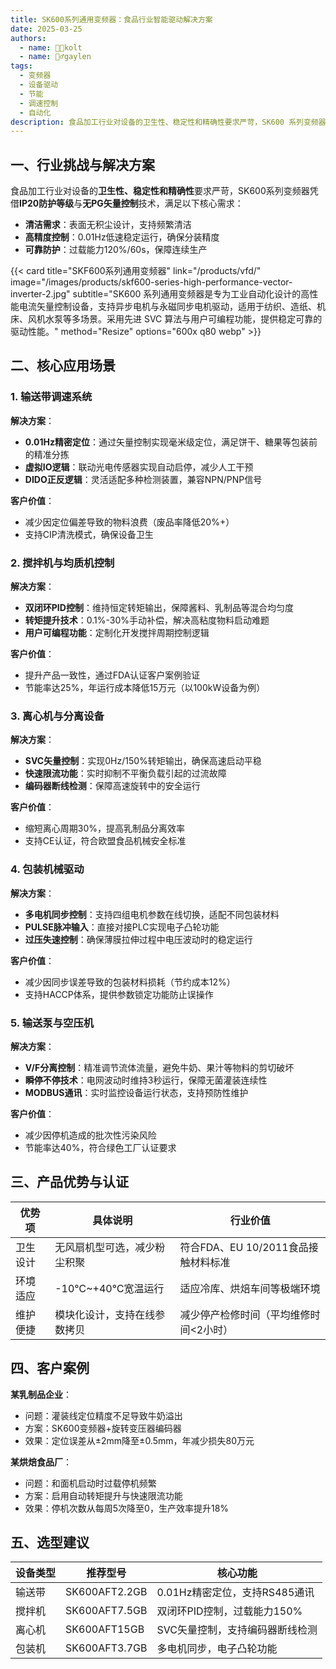 ```yaml
---
title: SK600系列通用变频器：食品行业智能驱动解决方案
date: 2025-03-25
authors:
  - name: 🧑‍💼kolt
  - name: 🏌️‍♂️gaylen
tags:
  - 变频器
  - 设备驱动
  - 节能
  - 调速控制
  - 自动化
description: 食品加工行业对设备的卫生性、稳定性和精确性要求严苛，SK600 系列变频器凭借IP20 防护等级与无 PG 矢量控制技术，满足以下核心需求：0.01Hz低速稳定运行，确保分装精度，过载能力120%/60s，保障连续生产
---
```



## 一、行业挑战与解决方案
食品加工行业对设备的**卫生性、稳定性和精确性**要求严苛，SK600系列变频器凭借**IP20防护等级**与**无PG矢量控制**技术，满足以下核心需求：
- **清洁需求**：表面无积尘设计，支持频繁清洁
- **高精度控制**：0.01Hz低速稳定运行，确保分装精度
- **可靠防护**：过载能力120%/60s，保障连续生产

{{< card title="SKF600系列通用变频器" link="/products/vfd/"  image="/images/products/skf600-series-high-performance-vector-inverter-2.jpg" subtitle="SK600 系列通用变频器是专为工业自动化设计的高性能电流矢量控制设备，支持异步电机与永磁同步电机驱动，适用于纺织、造纸、机床、风机水泵等多场景。采用先进 SVC 算法与用户可编程功能，提供稳定可靠的驱动性能。" method="Resize" options="600x q80 webp" >}}


## 二、核心应用场景

### 1. 输送带调速系统
**解决方案**：  
- **0.01Hz精密定位**：通过矢量控制实现毫米级定位，满足饼干、糖果等包装前的精准分拣  
- **虚拟IO逻辑**：联动光电传感器实现自动启停，减少人工干预  
- **DIDO正反逻辑**：灵活适配多种检测装置，兼容NPN/PNP信号  

**客户价值**：  
- 减少因定位偏差导致的物料浪费（废品率降低20%+）  
- 支持CIP清洗模式，确保设备卫生  

### 2. 搅拌机与均质机控制
**解决方案**：  
- **双闭环PID控制**：维持恒定转矩输出，保障酱料、乳制品等混合均匀度  
- **转矩提升技术**：0.1%-30%手动补偿，解决高粘度物料启动难题  
- **用户可编程功能**：定制化开发搅拌周期控制逻辑  

**客户价值**：  
- 提升产品一致性，通过FDA认证客户案例验证  
- 节能率达25%，年运行成本降低15万元（以100kW设备为例）  

### 3. 离心机与分离设备
**解决方案**：  
- **SVC矢量控制**：实现0Hz/150%转矩输出，确保高速启动平稳  
- **快速限流功能**：实时抑制不平衡负载引起的过流故障  
- **编码器断线检测**：保障高速旋转中的安全运行  

**客户价值**：  
- 缩短离心周期30%，提高乳制品分离效率  
- 支持CE认证，符合欧盟食品机械安全标准  

### 4. 包装机械驱动
**解决方案**：  
- **多电机同步控制**：支持四组电机参数在线切换，适配不同包装材料  
- **PULSE脉冲输入**：直接对接PLC实现电子凸轮功能  
- **过压失速控制**：确保薄膜拉伸过程中电压波动时的稳定运行  

**客户价值**：  
- 减少因同步误差导致的包装材料损耗（节约成本12%）  
- 支持HACCP体系，提供参数锁定功能防止误操作  

### 5. 输送泵与空压机
**解决方案**：  
- **V/F分离控制**：精准调节流体流量，避免牛奶、果汁等物料的剪切破坏  
- **瞬停不停技术**：电网波动时维持3秒运行，保障无菌灌装连续性  
- **MODBUS通讯**：实时监控设备运行状态，支持预防性维护  

**客户价值**：  
- 减少因停机造成的批次性污染风险  
- 节能率达40%，符合绿色工厂认证要求  

## 三、产品优势与认证
| 优势项 | 具体说明 | 行业价值 |
|--------|----------|----------|
| 卫生设计 | 无风扇机型可选，减少粉尘积聚 | 符合FDA、EU 10/2011食品接触材料标准 |
| 环境适应 | -10℃~+40℃宽温运行 | 适应冷库、烘焙车间等极端环境 |
| 维护便捷 | 模块化设计，支持在线参数拷贝 | 减少停产检修时间（平均维修时间<2小时） |

## 四、客户案例
**某乳制品企业**：  
- 问题：灌装线定位精度不足导致牛奶溢出  
- 方案：SK600变频器+旋转变压器编码器  
- 效果：定位误差从±2mm降至±0.5mm，年减少损失80万元  

**某烘焙食品厂**：  
- 问题：和面机启动时过载停机频繁  
- 方案：启用自动转矩提升与快速限流功能  
- 效果：停机次数从每周5次降至0，生产效率提升18%  

## 五、选型建议
| 设备类型 | 推荐型号 | 核心功能 |
|----------|----------|----------|
| 输送带 | SK600AFT2.2GB | 0.01Hz精密定位，支持RS485通讯 |
| 搅拌机 | SK600AFT7.5GB | 双闭环PID控制，过载能力150% |
| 离心机 | SK600AFT15GB | SVC矢量控制，支持编码器断线检测 |
| 包装机 | SK600AFT3.7GB | 多电机同步，电子凸轮功能 |

